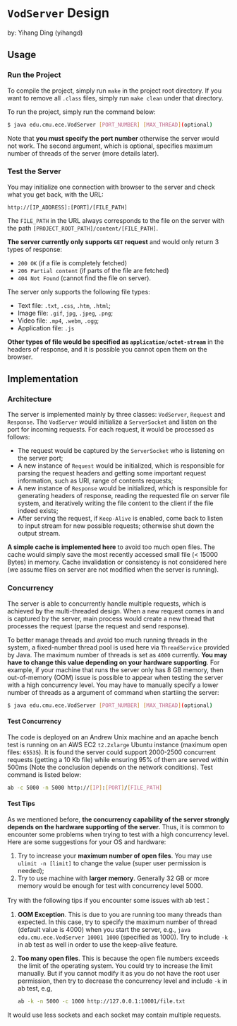 # `VodServer` Design

by: Yihang Ding (yihangd)

## Usage

### Run the Project

To compile the project, simply run `make` in the project root directory. If you want to remove all `.class` files, simply run `make clean` under that directory.

To run the project, simply run the command below:

```sh
$ java edu.cmu.ece.VodServer [PORT_NUMBER] [MAX_THREAD](optional)
```

Note that **you must specify the port number** otherwise the server would not work. The second argument, which is optional, specifies maximum number of threads of the server (more details later).

### Test the Server

You may initialize one connection with browser to the server and check what you get back, with the URL:

    http://[IP_ADDRESS]:[PORT]/[FILE_PATH]

The `FILE_PATH` in the URL always corresponds to the file on the server with the path `[PROJECT_ROOT_PATH]/content/[FILE_PATH]`.

**The server currently only supports `GET` request** and would only return 3 types of response: 

- `200 OK` (if a file is completely fetched)
- `206 Partial content` (if parts of the file are fetched) 
- `404 Not Found` (cannot find the file on server). 

The server only supports the following file types:

- Text file: `.txt`, `.css`, `.htm`, `.html`;
- Image file: `.gif`, `jpg`, `.jpeg`, `.png`;
- Video file: `.mp4`, `.webm`, `.ogg`;
- Application file: `.js`

**Other types of file would be specified as `application/octet-stream`** in the headers of response, and it is possible you cannot open them on the browser.

## Implementation

### Architecture

The server is implemented mainly by three classes: `VodServer`, `Request` and `Response`. The `VodServer` would initialize a `ServerSocket` and listen on the port for incoming requests. For each request, it would be processed as follows:

- The request would be captured by the `ServerSocket` who is listening on the server port;
- A new instance of `Request` would be initialized, which is responsible for parsing the request headers and getting some important request information, such as URI, range of contents requests;
- A new instance of `Response` would be initialized, which is responsible for generating headers of response, reading the requested file on server file system, and iteratively writing the file content to the client if the file indeed exists;
- After serving the request, if `Keep-Alive` is enabled, come back to listen to input stream for new possible requests; otherwise shut down the output stream.

**A simple cache is implemented here** to avoid too much open files. The cache would simply save the most recently accessed small file (< 15000 Bytes) in memory. Cache invalidation or consistency is not considered here (we assume files on server are not modified when the server is running). 



### Concurrency

The server is able to concurrently handle multiple requests, which is achieved by the multi-threaded design. When a new request comes in and is captured by the server, main process would create a new thread that processes the request (parse the request and send response). 

To better manage threads and avoid too much running threads in the system, a fixed-number thread pool is used here via `ThreadService` provided by Java. The maximum number of threads is set as `4000` currently. **You may have to change this value depending on your hardware supporting**. For example, if your machine that runs the server only has 8 GB memory, then out-of-memory (OOM) issue is possible to appear when testing the server with a high concurrency level. You may have to manually specify a lower number of threads as a argument of command when startiing the server:

```sh
$ java edu.cmu.ece.VodServer [PORT_NUMBER] [MAX_THREAD](optional)
```

#### Test Concurrency

The code is deployed on an Andrew Unix machine and an apache bench test is running on an AWS EC2 `t2.2xlarge` Ubuntu instance (maximum open files: `65535`). It is found the server could support 2000-2500 concurrent requests (getting a 10 Kb file) while ensuring 95% of them are served within 500ms (Note the conclusion depends on the network conditions). Test command is listed below:

```sh
ab -c 5000 -n 5000 http://[IP]:[PORT]/[FILE_PATH]
```

#### Test Tips

As we mentioned before, **the concurrency capability of the server strongly depends on the hardware supporting of the server.** Thus, it is common to encounter some problems when trying to test with a high concurrency level. Here are some suggestions for your OS and hardware:

1. Try to increase your **maximum number of open files**. You may use `ulimit -n [limit]` to change the value (super user permission is needed);
2. Try to use machine with **larger memory**. Generally 32 GB or more memory would be enough for test with concurrency level 5000.

Try with the following tips if you encounter some issues with ab test：

1. **OOM Exception**. This is due to you are running too many threads than expected. In this case, try to specify the maximum number of thread (default value is 4000) when you start the server, e.g., `java edu.cmu.ece.VodServer 10001 1000` (specified as 1000). Try to include `-k` in ab test as well in order to use the keep-alive feature.
2. **Too many open files**. This is because the open file numbers exceeds the limit of the operating system. You could try to increase the limit manually. But if you cannot modify it as you do not have the root user permission, then try to decrease the concurrency level and include `-k` in ab test, e.g,

    ```sh
    ab -k -n 5000 -c 1000 http://127.0.0.1:10001/file.txt
    ```
It would use less sockets and each socket may contain multiple requests.